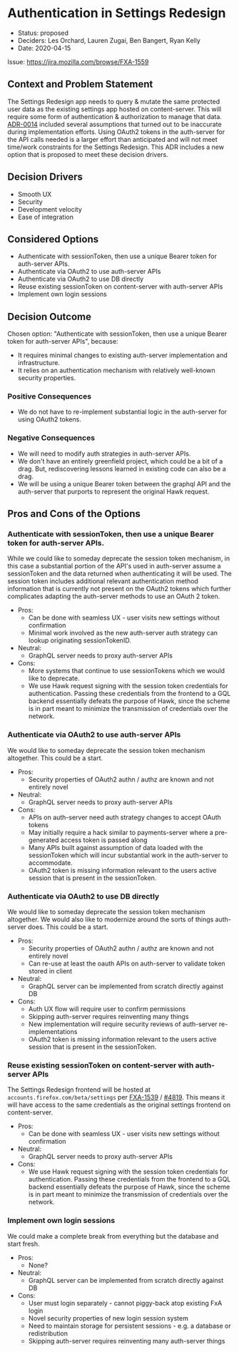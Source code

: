 # Authentication in Settings Redesign

- Status: proposed
- Deciders: Les Orchard, Lauren Zugai, Ben Bangert, Ryan Kelly
- Date: 2020-04-15

Issue: https://jira.mozilla.com/browse/FXA-1559

## Context and Problem Statement

The Settings Redesign app needs to query & mutate the same protected user data as the existing settings app hosted on content-server. This will require some form of authentication & authorization to manage that data. [ADR-0014] included several assumptions that turned out to be inaccurate during implementation efforts. Using OAuth2 tokens in the auth-server for the API calls needed is a larger effort than anticipated and will not meet time/work constraints for the Settings Redesign. This ADR includes a new option that is proposed to meet these decision drivers.

## Decision Drivers

- Smooth UX
- Security
- Development velocity
- Ease of integration

## Considered Options

- Authenticate with sessionToken, then use a unique Bearer token for auth-server APIs.
- Authenticate via OAuth2 to use auth-server APIs
- Authenticate via OAuth2 to use DB directly
- Reuse existing sessionToken on content-server with auth-server APIs
- Implement own login sessions

## Decision Outcome

Chosen option: "Authenticate with sessionToken, then use a unique Bearer token for auth-server APIs", because:

- It requires minimal changes to existing auth-server implementation and infrastructure.
- It relies on an authentication mechanism with relatively well-known security properties.

### Positive Consequences

- We do not have to re-implement substantial logic in the auth-server for using OAuth2 tokens.

### Negative Consequences

- We will need to modify auth strategies in auth-server APIs.
- We don't have an entirely greenfield project, which could be a bit of a drag. But, rediscovering lessons learned in existing code can also be a drag.
- We will be using a unique Bearer token between the graphql API and the auth-server that purports to represent the original Hawk request.

## Pros and Cons of the Options

### Authenticate with sessionToken, then use a unique Bearer token for auth-server APIs.

While we could like to someday deprecate the session token mechanism, in this case a substantial portion of the API's used in auth-server assume a sessionToken and the data returned when authenticating it will be used. The session token includes additional relevant authentication method information that is currently not present on the OAuth2 tokens which further complicates adapting the auth-server methods to use an OAuth 2 token.

- Pros:
  - Can be done with seamless UX - user visits new settings without confirmation
  - Minimal work involved as the new auth-server auth strategy can lookup originating sessionTokenID.
- Neutral:
  - GraphQL server needs to proxy auth-server APIs
- Cons:
  - More systems that continue to use sessionTokens which we would like to deprecate.
  - We use Hawk request signing with the session token credentials for authentication. Passing these credentials from the frontend to a GQL backend essentially defeats the purpose of Hawk, since the scheme is in part meant to minimize the transmission of credentials over the network.

### Authenticate via OAuth2 to use auth-server APIs

We would like to someday deprecate the session token mechanism altogether. This could be a start.

- Pros:
  - Security properties of OAuth2 authn / authz are known and not entirely novel
- Neutral:
  - GraphQL server needs to proxy auth-server APIs
- Cons:
  - APIs on auth-server need auth strategy changes to accept OAuth tokens
  - May initially require a hack similar to payments-server where a pre-generated access token is passed along
  - Many APIs built against assumption of data loaded with the sessionToken which will incur substantial work in the auth-server to accommodate.
  - OAuth2 token is missing information relevant to the users active session that is present in the sessionToken.

### Authenticate via OAuth2 to use DB directly

We would like to someday deprecate the session token mechanism altogether. We would also like to modernize around the sorts of things auth-server does. This could be a start.

- Pros:
  - Security properties of OAuth2 authn / authz are known and not entirely novel
  - Can re-use at least the oauth APIs on auth-server to validate token stored in client
- Neutral:
  - GraphQL server can be implemented from scratch directly against DB
- Cons:
  - Auth UX flow will require user to confirm permissions
  - Skipping auth-server requires reinventing many things
  - New implementation will require security reviews of auth-server re-implementations
  - OAuth2 token is missing information relevant to the users active session that is present in the sessionToken.

### Reuse existing sessionToken on content-server with auth-server APIs

The Settings Redesign frontend will be hosted at `accounts.firefox.com/beta/settings` per [FXA-1539](https://jira.mozilla.com/browse/FXA-1539) / [#4819](https://github.com/mozilla/fxa/issues/4819). This means it will have access to the same credentials as the original settings frontend on content-server.

- Pros:
  - Can be done with seamless UX - user visits new settings without confirmation
- Neutral:
  - GraphQL server needs to proxy auth-server APIs
- Cons:
  - We use Hawk request signing with the session token credentials for authentication. Passing these credentials from the frontend to a GQL backend essentially defeats the purpose of Hawk, since the scheme is in part meant to minimize the transmission of credentials over the network.

### Implement own login sessions

We could make a complete break from everything but the database and start fresh.

- Pros:
  - None?
- Neutral:
  - GraphQL server can be implemented from scratch directly against DB
- Cons:
  - User must login separately - cannot piggy-back atop existing FxA login
  - Novel security properties of new login session system
  - Need to maintain storage for persistent sessions - e.g. a database or redistribution
  - Skipping auth-server requires reinventing many auth-server things

[adr-0014]: 0014-auth-for-settings-redesign.md
